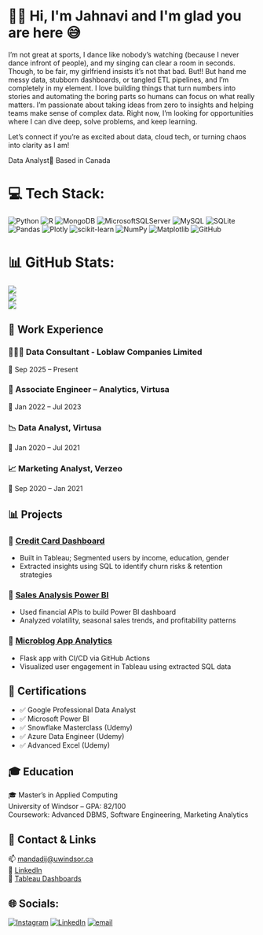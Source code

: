 
# 👩‍💻 Hi, I'm Jahnavi and I'm glad you are here 😅
I’m not great at sports, I dance like nobody’s watching (because I never dance infront of people), and my singing can clear a room in seconds. Though, to be fair, my girlfriend insists it’s not that bad. But!! But hand me messy data, stubborn dashboards, or tangled ETL pipelines, and I’m completely in my element. I love building things that turn numbers into stories and automating the boring parts so humans can focus on what really matters. I’m passionate about taking ideas from zero to insights and helping teams make sense of complex data. Right now, I’m looking for opportunities where I can dive deep, solve problems, and keep learning.

Let’s connect if you’re as excited about data, cloud tech, or turning chaos into clarity as I am!

Data Analyst📍 Based in Canada 

# 💻 Tech Stack:
![Python](https://img.shields.io/badge/python-3670A0?style=plastic&logo=python&logoColor=ffdd54) ![R](https://img.shields.io/badge/r-%23276DC3.svg?style=plastic&logo=r&logoColor=white) ![MongoDB](https://img.shields.io/badge/MongoDB-%234ea94b.svg?style=plastic&logo=mongodb&logoColor=white) ![MicrosoftSQLServer](https://img.shields.io/badge/Microsoft%20SQL%20Server-CC2927?style=plastic&logo=microsoft%20sql%20server&logoColor=white) ![MySQL](https://img.shields.io/badge/mysql-4479A1.svg?style=plastic&logo=mysql&logoColor=white) ![SQLite](https://img.shields.io/badge/sqlite-%2307405e.svg?style=plastic&logo=sqlite&logoColor=white) ![Pandas](https://img.shields.io/badge/pandas-%23150458.svg?style=plastic&logo=pandas&logoColor=white) ![Plotly](https://img.shields.io/badge/Plotly-%233F4F75.svg?style=plastic&logo=plotly&logoColor=white) ![scikit-learn](https://img.shields.io/badge/scikit--learn-%23F7931E.svg?style=plastic&logo=scikit-learn&logoColor=white) ![NumPy](https://img.shields.io/badge/numpy-%23013243.svg?style=plastic&logo=numpy&logoColor=white) ![Matplotlib](https://img.shields.io/badge/Matplotlib-%23ffffff.svg?style=plastic&logo=Matplotlib&logoColor=black) ![GitHub](https://img.shields.io/badge/github-%23121011.svg?style=plastic&logo=github&logoColor=white)
# 📊 GitHub Stats:
![](https://github-readme-stats.vercel.app/api?username=JahnaviMandadi25&theme=dark&hide_border=false&include_all_commits=false&count_private=false)<br/>
![](https://nirzak-streak-stats.vercel.app/?user=JahnaviMandadi25&theme=dark&hide_border=false)<br/>
![](https://github-readme-stats.vercel.app/api/top-langs/?username=JahnaviMandadi25&theme=dark&hide_border=false&include_all_commits=false&count_private=false&layout=compact)


## 💼 Work Experience

### 👩🏻‍💼 Data Consultant - Loblaw Companies Limited
📆 Sep 2025 – Present

### 🧠 Associate Engineer – Analytics, Virtusa  
📆 Jan 2022 – Jul 2023  
  
### 📉 Data Analyst, Virtusa  
📆 Jan 2020 – Jul 2021  
  
### 📈 Marketing Analyst, Verzeo  
📆 Sep 2020 – Jan 2021  

## 📊 Projects
### 📌 [Credit Card Dashboard](#)  
- Built in Tableau; Segmented users by income, education, gender  
- Extracted insights using SQL to identify churn risks & retention strategies

### 📌 [Sales Analysis Power BI](#)  
- Used financial APIs to build Power BI dashboard  
- Analyzed volatility, seasonal sales trends, and profitability patterns

### 📌 [Microblog App Analytics](#)  
- Flask app with CI/CD via GitHub Actions  
- Visualized user engagement in Tableau using extracted SQL data


## 📜 Certifications
- ✅ Google Professional Data Analyst  
- ✅ Microsoft Power BI  
- ✅ Snowflake Masterclass (Udemy)  
- ✅ Azure Data Engineer (Udemy)  
- ✅ Advanced Excel (Udemy)  

## 🎓 Education
🎓 Master’s in Applied Computing  
University of Windsor – GPA: 82/100  
Coursework: Advanced DBMS, Software Engineering, Marketing Analytics  

## 🔗 Contact & Links
📫 [mandadij@uwindsor.ca](mailto:mandadij@uwindsor.ca)  
🔗 [LinkedIn](https://www.linkedin.com/in/jahnavi-mandadi-b25092219/)  
🔗 [Tableau Dashboards](https://public.tableau.com/app/profile/jahnavi.mandadi/vizzes)


## 🌐 Socials:
[![Instagram](https://img.shields.io/badge/Instagram-%23E4405F.svg?logo=Instagram&logoColor=white)](https://instagram.com/jahhhhhhhnavi) [![LinkedIn](https://img.shields.io/badge/LinkedIn-%230077B5.svg?logo=linkedin&logoColor=white)](https://linkedin.com/in/https://www.linkedin.com/in/jahnavi-mandadi-b25092219/) [![email](https://img.shields.io/badge/Email-D14836?logo=gmail&logoColor=white)](mailto:mandadij@uwindsor.ca) 
